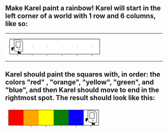 ## Make Karel paint a rainbow! Karel will start in the left corner of a world with 1 row and 6 columns, like so:

--------------------------------
<img src="/Images/rainbow_world.png"/>

------------------------------------

## Karel should paint the squares with, in order: the colors "red" , "orange", "yellow", "green", and "blue", and then Karel should move to end in the rightmost spot. The result should look like this:

<img src="/Images/rainbow_goal.png"/>


